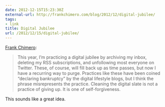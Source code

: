 ```yaml
---
date: 2012-12-15T15:23:30Z
external-url: http://frankchimero.com/blog/2012/12/digital-jubilee/
tags:
- link
title: Digital Jubilee
url: /2012/12/15/digital-jubilee/
---
```


[Frank Chimero](http://frankchimero.com/blog/2012/12/digital-jubilee/):

> This year, I’m practicing a digital jubilee by archiving my inbox, deleting my RSS subscriptions, and unfollowing most everyone on Twitter. These, of course, will fill back up as time passes, but now I have a recurring way to purge. Practices like these have been coined “declaring bankruptcy” by the digital lifestyle blogs, but I think the phrase misrepresents the practice. Cleaning the digital slate is not a practice of giving up. It is one of self-forgiveness.

This sounds like a great idea.